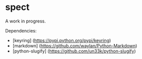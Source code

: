 # spect

A work in progress.

Dependencies:
- [keyring] (https://pypi.python.org/pypi/keyring)
- [markdown] (https://github.com/waylan/Python-Markdown)
- [python-slugify] (https://github.com/un33k/python-slugify)

